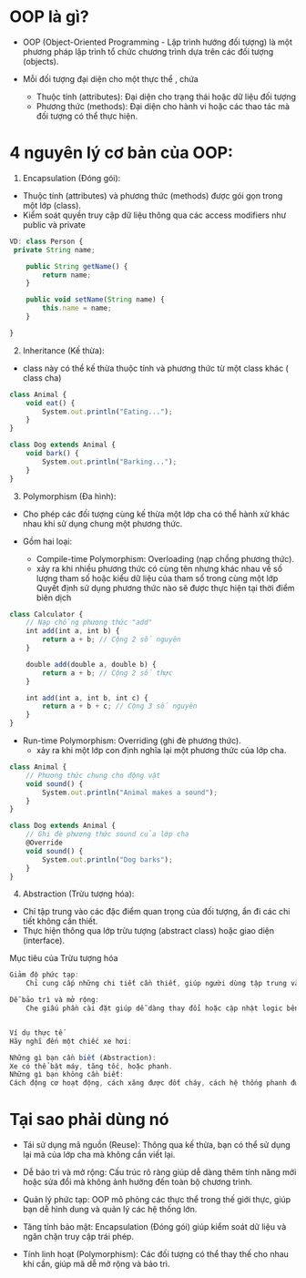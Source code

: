 # OOP là gì?

- OOP (Object-Oriented Programming - Lập trình hướng đối tượng) là một phương pháp lập trình tổ chức chương trình dựa trên các đối tượng (objects).

- Mỗi đối tượng đại diện cho một thực thể , chứa
  - Thuộc tính (attributes): Đại diện cho trạng thái hoặc dữ liệu đối tượng
  - Phương thức (methods): Đại diện cho hành vi hoặc các thao tác mà đối tượng có thể thực hiện.

# 4 nguyên lý cơ bản của OOP:

1. Encapsulation (Đóng gói):

- Thuộc tính (attributes) và phương thức (methods) được gói gọn trong một lớp (class).
- Kiểm soát quyền truy cập dữ liệu thông qua các access modifiers như public và private

```js
VD: class Person {
 private String name;

    public String getName() {
        return name;
    }

    public void setName(String name) {
        this.name = name;
    }

}
```

2. Inheritance (Kế thừa):

- class này có thể kế thừa thuộc tính và phương thức từ một class khác ( class cha)

```js
class Animal {
    void eat() {
        System.out.println("Eating...");
    }
}

class Dog extends Animal {
    void bark() {
        System.out.println("Barking...");
    }
}
```

3. Polymorphism (Đa hình):

- Cho phép các đối tượng cùng kế thừa một lớp cha có thể hành xử khác nhau khi sử dụng chung một phương thức.

- Gồm hai loại:
  - Compile-time Polymorphism: Overloading (nạp chồng phương thức).
  - xảy ra khi nhiều phương thức có cùng tên nhưng khác nhau về số lượng tham số hoặc kiểu dữ liệu của tham số trong cùng một lớp Quyết định sử dụng phương thức nào sẽ được thực hiện tại thời điểm biên dịch

```js
class Calculator {
    // Nạp chồng phương thức "add"
    int add(int a, int b) {
        return a + b; // Cộng 2 số nguyên
    }

    double add(double a, double b) {
        return a + b; // Cộng 2 số thực
    }

    int add(int a, int b, int c) {
        return a + b + c; // Cộng 3 số nguyên
    }
}
```

- Run-time Polymorphism: Overriding (ghi đè phương thức).
  - xảy ra khi một lớp con định nghĩa lại một phương thức của lớp cha.

```js
class Animal {
    // Phương thức chung cho động vật
    void sound() {
        System.out.println("Animal makes a sound");
    }
}

class Dog extends Animal {
    // Ghi đè phương thức sound của lớp cha
    @Override
    void sound() {
        System.out.println("Dog barks");
    }
}
```

4. Abstraction (Trừu tượng hóa):

- Chỉ tập trung vào các đặc điểm quan trọng của đối tượng, ẩn đi các chi tiết không cần thiết.
- Thực hiện thông qua lớp trừu tượng (abstract class) hoặc giao diện (interface).

Mục tiêu của Trừu tượng hóa

```js
Giảm độ phức tạp:
    Chỉ cung cấp những chi tiết cần thiết, giúp người dùng tập trung vào mục tiêu chính mà không bị rối bởi chi tiết thực thi.

Dễ bảo trì và mở rộng:
    Che giấu phần cài đặt giúp dễ dàng thay đổi hoặc cập nhật logic bên trong mà không ảnh hưởng đến phần bên ngoài.


Ví dụ thực tế
Hãy nghĩ đến một chiếc xe hơi:

Những gì bạn cần biết (Abstraction):
Xe có thể bật máy, tăng tốc, hoặc phanh.
Những gì bạn không cần biết:
Cách động cơ hoạt động, cách xăng được đốt cháy, cách hệ thống phanh được triển khai.
```

# Tại sao phải dùng nó

- Tái sử dụng mã nguồn (Reuse):
  Thông qua kế thừa, bạn có thể sử dụng lại mã của lớp cha mà không cần viết lại.

- Dễ bảo trì và mở rộng:
  Cấu trúc rõ ràng giúp dễ dàng thêm tính năng mới hoặc sửa đổi mà không ảnh hưởng đến toàn bộ chương trình.

- Quản lý phức tạp:
  OOP mô phỏng các thực thể trong thế giới thực, giúp bạn dễ hình dung và quản lý các hệ thống lớn.

- Tăng tính bảo mật:
  Encapsulation (Đóng gói) giúp kiểm soát dữ liệu và ngăn chặn truy cập trái phép.

- Tính linh hoạt (Polymorphism):
  Các đối tượng có thể thay thế cho nhau khi cần, giúp mã dễ mở rộng và bảo trì.
